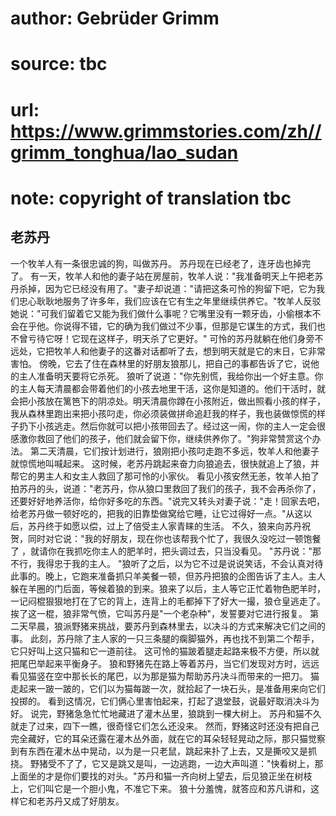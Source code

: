 # author: Gebrüder Grimm
# source: tbc
# url: https://www.grimmstories.com/zh//grimm_tonghua/lao_sudan
# note: copyright of translation tbc

## 老苏丹 

一个牧羊人有一条很忠诚的狗，叫做苏丹。
苏丹现在已经老了，连牙齿也掉完了。
有一天，牧羊人和他的妻子站在房屋前，牧羊人说："我准备明天上午把老苏丹杀掉，因为它已经没有用了。"妻子却说道："请把这条可怜的狗留下吧，它为我们忠心耿耿地服务了许多年，我们应该在它有生之年里继续供养它。"牧羊人反驳她说："可我们留着它又能为我们做什么事呢？它嘴里没有一颗牙齿，小偷根本不会在乎他。你说得不错，它的确为我们做过不少事，但那是它谋生的方式，我们也不曾亏待它呀！它现在这样子，明天杀了它更好。"
可怜的苏丹就躺在他们身旁不远处，它把牧羊人和他妻子的这番对话都听了去，想到明天就是它的末日，它非常害怕。
傍晚，它去了住在森林里的好朋友狼那儿，把自己的事都告诉了它，说他的主人准备明天要将它杀死。
狼听了说道："你先别慌，我给你出一个好主意。你的主人每天清晨都会带着他们的小孩去地里干活，这你是知道的。他们干活时，就会把小孩放在篱笆下的阴凉处。明天清晨你蹲在小孩附近，做出照看小孩的样子，我从森林里跑出来把小孩叼走，你必须装做拼命追赶我的样子，我也装做惊慌的样子扔下小孩逃走。然后你就可以把小孩带回去了。经过这一闹，你的主人一定会很感激你救回了他们的孩子，他们就会留下你，继续供养你了。"狗非常赞赏这个办法。
第二天清晨，它们按计划进行，狼刚把小孩叼走跑不多远，牧羊人和他妻子就惊慌地叫喊起来。
这时候，老苏丹跳起来奋力向狼追去，很快就追上了狼，并帮它的男主人和女主人救回了那可怜的小家伙。
看见小孩安然无恙，牧羊人拍了拍苏丹的头，说道："老苏丹，你从狼口里救回了我们的孩子，我不会再杀你了，还要好好地养活你，给你好多吃的东西。"说完又转头对妻子说："走！回家去吧，给老苏丹做一顿好吃的，把我的旧靠垫做窝给它睡，让它过得好一点。"从这以后，苏丹终于如愿以偿，过上了倍受主人家青睐的生活。
不久，狼来向苏丹祝贺，同时对它说："我的好朋友，现在你也该帮我个忙了，我很久没吃过一顿饱餐了
，就请你在我抓吃你主人的肥羊时，把头调过去，只当没看见。
"苏丹说："那不行，我得忠于我的主人。
"狼听了之后，以为它不过是说说笑话，不会认真对待此事的。晚上，它跑来准备抓只羊美餐一顿，但苏丹把狼的企图告诉了主人。主人躲在羊圈的门后面，等候着狼的到来。狼来了以后，主人等它正忙着物色肥羊时，一记闷棍狠狠地打在了它的背上，连背上的毛都掉下了好大一撮，狼仓皇逃走了。
挨了这一棍，狼非常气愤，它叫苏丹是"一个老杂种"，发誓要对它进行报复。
第二天早晨，狼派野猪来挑战，要苏丹到森林里去，以决斗的方式来解决它们之间的事。
此刻，苏丹除了主人家的一只三条腿的瘸脚猫外，再也找不到第二个帮手，它只好叫上这只猫和它一道前往。
这可怜的猫跛着腿走起路来极不方便，所以就把尾巴举起来平衡身子。
狼和野猪先在路上等着苏丹，当它们发现对方时，远远看见猫竖在空中那长长的尾巴，以为那是猫为帮助苏丹决斗而带来的一把刀。
猫走起来一跛一跛的，它们以为猫每跛一次，就拾起了一块石头，是准备用来向它们投掷的。
看到这情况，它们俩心里害怕起来，打起了退堂鼓，说最好取消决斗为好。
说完，野猪急急忙忙地藏进了灌木丛里，狼跳到一棵大树上。
苏丹和猫不久就走了过来，四下一瞧，很奇怪它们怎么还没来。
然而，野猪这时还没有把自己完全藏好，它的耳朵还露在灌木丛外面，就在它的耳朵轻轻晃动之际，那只猫觉察到有东西在灌木丛中晃动，以为是一只老鼠，跳起来扑了上去，又是撕咬又是抓挠。
野猪受不了了，它又是跳又是叫，一边逃跑，一边大声叫道："快看树上，那上面坐的才是你们要找的对头。"苏丹和猫一齐向树上望去，后见狼正坐在树枝上，它们叫它是一个胆小鬼，不准它下来。
狼十分羞愧，就答应和苏凡讲和，这样它和老苏丹又成了好朋友。
